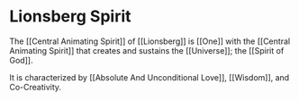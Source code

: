# Lionsberg Spirit

The [[Central Animating Spirit]] of [[Lionsberg]] is [[One]] with the [[Central Animating Spirit]] that creates and sustains the [[Universe]]; the [[Spirit of God]]. 

It is characterized by [[Absolute And Unconditional Love]], [[Wisdom]], and Co-Creativity.   

